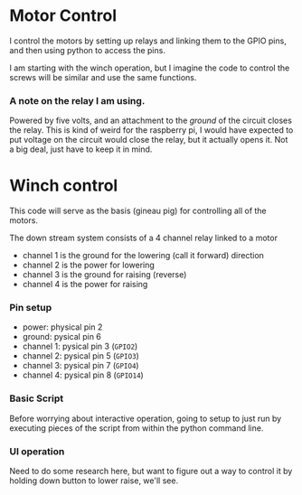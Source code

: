 # Motor Control

I control the motors by setting up relays and linking them to the GPIO pins, and then using python to access the pins.

I am starting with the winch operation, but I imagine the code to control the screws will be similar and use the same functions.

### A note on the relay I am using.

Powered by five volts, and an attachment to the *ground* of the circuit closes the relay.  This is kind of weird for the raspberry pi, I would have expected to put voltage on the circuit would close the relay, but it actually opens it.  Not a big deal, just have to keep it in mind.

# Winch control

This code will serve as the basis (gineau pig) for controlling all of the motors.

The down stream system consists of a 4 channel relay linked to a motor

 - channel 1 is the ground for the lowering (call it forward) direction
 - channel 2 is the power for lowering 
 - channel 3 is the ground for raising (reverse)
 - channel 4 is the power for raising

### Pin setup

 - power: physical pin 2
 - ground: pysical pin 6
 - channel 1: pysical pin 3 (`GPIO2`) 
 - channel 2: pysical pin 5 (`GPIO3`) 
 - channel 3: pysical pin 7 (`GPIO4`) 
 - channel 4: pysical pin 8 (`GPIO14`) 

### Basic Script

Before worrying about interactive operation, going to setup to just run by executing pieces of the script from within the python command line.

### UI operation

Need to do some research here, but want to figure out a way to control it by holding down button to lower raise, we'll see.






